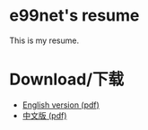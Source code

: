 # e99net's resume
This is my resume.

# Download/下载
* <a href="https://github.com/e99net/resume/blob/master/resume.pdf">English version (pdf)</a>
* <a href="https://github.com/e99net/resume/blob/master/resume-cn.pdf">中文版 (pdf)</a>
